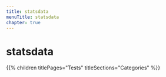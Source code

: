 ```yaml
---
title: statsdata
menuTitle: statsdata
chapter: true
---
```


# statsdata

{{% children titlePages="Tests" titleSections="Categories" %}}
